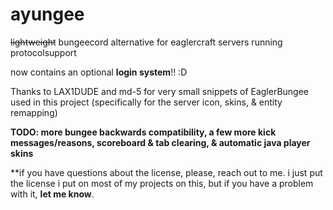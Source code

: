 # ayungee

~~lightweight~~ bungeecord alternative for eaglercraft servers running protocolsupport

now contains an optional **login system**!! :D

Thanks to LAX1DUDE and md-5 for very small snippets of EaglerBungee used in this project (specifically for the server icon, skins, & entity remapping)

**TODO: more bungee backwards compatibility, a few more kick messages/reasons, scoreboard & tab clearing, & automatic java player skins**



**if you have questions about the license, please, reach out to me. i just put the license i put on most of my projects on this, but if you have a problem with it, **let me know**.